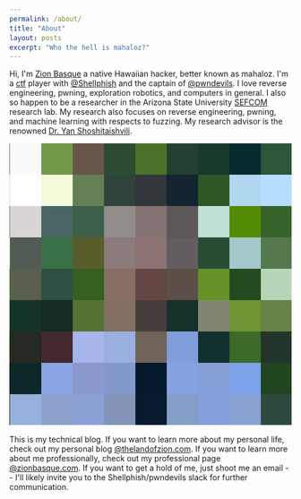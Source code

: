 ```yaml
---
permalink: /about/
title: "About"
layout: posts
excerpt: "Who the hell is mahaloz?"
---
```

Hi, I'm [Zion Basque](https://zionbasque.com) a native Hawaiian hacker, 
better known as mahaloz. I'm a [ctf](https://ctftime.org/about/) player 
with [@Shellphish](https://twitter.com/shellphish?lang=en) and the
captain of [@pwndevils](https://pwndevils.com/). I love reverse engineering,
pwning, exploration robotics, and computers in general. I also so happen to be a
researcher in the Arizona State University [SEFCOM](https://ctftime.org/about/)
research lab. My research also focuses on reverse engineering, pwning, and
machine learning with respects to fuzzing. My research advisor is the renowned
[Dr. Yan Shoshitaishvili](https://www.yancomm.net/).

![me](/assets/images/pixel_zion_profile.jpg)

This is my technical blog. If you want to learn more about my personal life,
check out my personal blog [@thelandofzion.com](https://thelandofzion.com). If you
want to learn more about me professionally, check out my professional page
[@zionbasque.com](https://zionbasque.com). If you want to get a hold
of me, just shoot me an email -- I'll likely invite you to the 
Shellphish/pwndevils slack for further communication. 


